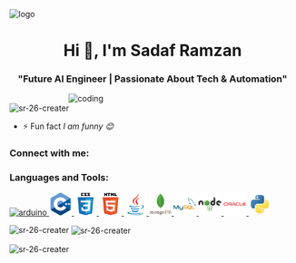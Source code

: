 ![logo](https://github.com/SR-26-creater/SR-work/blob/main/Blue%20and%20Red%20Edgy%20Gaming%20git%20Banner.png)
<h1 align="center">Hi 👋, I'm Sadaf Ramzan</h1>
<h3 align="center">"Future AI Engineer | Passionate About Tech & Automation"</h3>
<img align="right" alt="coding" width="400" src="https://blog.codeweek.eu/wp-content/uploads/2023/08/animation-photo.jpg">
<p align="left"> <img src="https://komarev.com/ghpvc/?username=sr-26-creater&label=Profile%20views&color=0e75b6&style=flat" alt="sr-26-creater" /> </p>

- ⚡ Fun fact *I am funny 😊*

<h3 align="left">Connect with me:</h3>
<p align="left">
</p>

<h3 align="left">Languages and Tools:</h3>
<p align="left"> <a href="https://www.arduino.cc/" target="_blank" rel="noreferrer"> <img src="https://cdn.worldvectorlogo.com/logos/arduino-1.svg" alt="arduino" width="40" height="40"/> </a> <a href="https://www.w3schools.com/cpp/" target="_blank" rel="noreferrer"> <img src="https://raw.githubusercontent.com/devicons/devicon/master/icons/cplusplus/cplusplus-original.svg" alt="cplusplus" width="40" height="40"/> </a> <a href="https://www.w3schools.com/css/" target="_blank" rel="noreferrer"> <img src="https://raw.githubusercontent.com/devicons/devicon/master/icons/css3/css3-original-wordmark.svg" alt="css3" width="40" height="40"/> </a> <a href="https://www.w3.org/html/" target="_blank" rel="noreferrer"> <img src="https://raw.githubusercontent.com/devicons/devicon/master/icons/html5/html5-original-wordmark.svg" alt="html5" width="40" height="40"/> </a> <a href="https://www.java.com" target="_blank" rel="noreferrer"> <img src="https://raw.githubusercontent.com/devicons/devicon/master/icons/java/java-original.svg" alt="java" width="40" height="40"/> </a> <a href="https://www.mongodb.com/" target="_blank" rel="noreferrer"> <img src="https://raw.githubusercontent.com/devicons/devicon/master/icons/mongodb/mongodb-original-wordmark.svg" alt="mongodb" width="40" height="40"/> </a> <a href="https://www.mysql.com/" target="_blank" rel="noreferrer"> <img src="https://raw.githubusercontent.com/devicons/devicon/master/icons/mysql/mysql-original-wordmark.svg" alt="mysql" width="40" height="40"/> </a> <a href="https://nodejs.org" target="_blank" rel="noreferrer"> <img src="https://raw.githubusercontent.com/devicons/devicon/master/icons/nodejs/nodejs-original-wordmark.svg" alt="nodejs" width="40" height="40"/> </a> <a href="https://www.oracle.com/" target="_blank" rel="noreferrer"> <img src="https://raw.githubusercontent.com/devicons/devicon/master/icons/oracle/oracle-original.svg" alt="oracle" width="40" height="40"/> </a> <a href="https://www.python.org" target="_blank" rel="noreferrer"> <img src="https://raw.githubusercontent.com/devicons/devicon/master/icons/python/python-original.svg" alt="python" width="40" height="40"/> </a> </p>

<p><img align="left" src="https://github-readme-stats.vercel.app/api/top-langs?username=sr-26-creater&show_icons=true&locale=en&layout=compact" alt="sr-26-creater" /></p>

<p>&nbsp;<img align="center" src="https://github-readme-stats.vercel.app/api?username=sr-26-creater&show_icons=true&locale=en" alt="sr-26-creater" /></p>

<p><img align="center" src="https://github-readme-streak-stats.herokuapp.com/?user=sr-26-creater&" alt="sr-26-creater" /></p>
